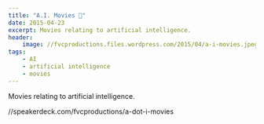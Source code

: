 ```yaml
---
title: "A.I. Movies 🎥"
date: 2015-04-23
excerpt: Movies relating to artificial intelligence.
header:
    image: //fvcproductions.files.wordpress.com/2015/04/a-i-movies.jpeg
tags:
    - AI
    - artificial intelligence
    - movies
---
```


Movies relating to artificial intelligence.

//speakerdeck.com/fvcproductions/a-dot-i-movies
